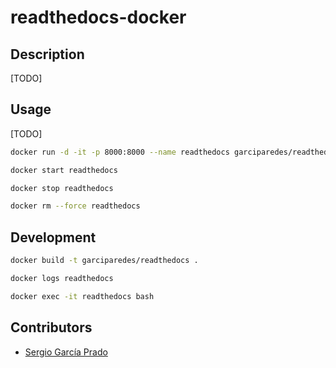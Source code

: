 # readthedocs-docker

## Description
[TODO]

## Usage
[TODO]

```bash
docker run -d -it -p 8000:8000 --name readthedocs garciparedes/readthedocs
```

```bash
docker start readthedocs
```

```bash
docker stop readthedocs
```

```bash
docker rm --force readthedocs
```

## Development
```bash
docker build -t garciparedes/readthedocs .
```

```bash
docker logs readthedocs
```

```bash
docker exec -it readthedocs bash
```

## Contributors
* [Sergio García Prado](https://garciparedes.me)
